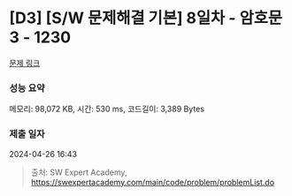 # [D3] [S/W 문제해결 기본] 8일차 - 암호문3 - 1230 

[문제 링크](https://swexpertacademy.com/main/code/problem/problemDetail.do?contestProbId=AV14zIwqAHwCFAYD) 

### 성능 요약

메모리: 98,072 KB, 시간: 530 ms, 코드길이: 3,389 Bytes

### 제출 일자

2024-04-26 16:43



> 출처: SW Expert Academy, https://swexpertacademy.com/main/code/problem/problemList.do
